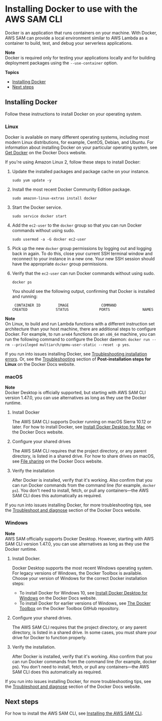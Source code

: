 # Installing Docker to use with the AWS SAM CLI<a name="install-docker"></a>

Docker is an application that runs containers on your machine\. With Docker, AWS SAM can provide a local environment similar to AWS Lambda as a container to build, test, and debug your serverless applications\.

**Note**  
Docker is required only for testing your applications locally and for building deployment packages using the `--use-container` option\.

**Topics**
+ [Installing Docker](#install-docker-instructions)
+ [Next steps](#install-docker-next-steps)

## Installing Docker<a name="install-docker-instructions"></a>

Follow these instructions to install Docker on your operating system\.

### Linux<a name="install-docker-instructions-linux"></a>

Docker is available on many different operating systems, including most modern Linux distributions, for example, CentOS, Debian, and Ubuntu\. For information about installing Docker on your particular operating system, see [Get Docker](https://docs.docker.com/get-docker/) on the Docker Docs website\.

If you're using Amazon Linux 2, follow these steps to install Docker:

1. Update the installed packages and package cache on your instance\.

   ```
   sudo yum update -y
   ```

1. Install the most recent Docker Community Edition package\.

   ```
   sudo amazon-linux-extras install docker
   ```

1. Start the Docker service\.

   ```
   sudo service docker start
   ```

1. Add the `ec2-user` to the `docker` group so that you can run Docker commands without using sudo\.

   ```
   sudo usermod -a -G docker ec2-user
   ```

1. Pick up the new `docker` group permissions by logging out and logging back in again\. To do this, close your current SSH terminal window and reconnect to your instance in a new one\. Your new SSH session should have the appropriate `docker` group permissions\.

1. Verify that the `ec2-user` can run Docker commands without using sudo\.

   ```
   docker ps
   ```

   You should see the following output, confirming that Docker is installed and running:

   ```
    CONTAINER ID        IMAGE               COMMAND             CREATED             STATUS              PORTS               NAMES
   ```

**Note**  
On Linux, to build and run Lambda functions with a different instruction set architecture than your host machine, there are additional steps to configure Docker\. For example, to run `arm64` functions on an `x86_64` machine, you can run the following command to configure the Docker daemon: `docker run --rm --privileged multiarch/qemu-user-static --reset -p yes`\.

If you run into issues installing Docker, see [Troubleshooting installation errors](sam-cli-troubleshooting.md#sam-cli-troubleshoot-install)\. Or, see the [Troubleshooting](https://docs.docker.com/engine/install/linux-postinstall/#troubleshooting) section of **Post\-installation steps for Linux** on the Docker Docs website\.

### macOS<a name="install-docker-instructions-macos"></a>

**Note**  
Docker Desktop is officially supported, but starting with AWS SAM CLI version 1\.47\.0, you can use alternatives as long as they use the Docker runtime\.

1. Install Docker

   The AWS SAM CLI supports Docker running on macOS Sierra 10\.12 or later\. For how to install Docker, see [Install Docker Desktop for Mac](https://docs.docker.com/docker-for-mac/install/) on the Docker Docs website\.

1. Configure your shared drives

   The AWS SAM CLI requires that the project directory, or any parent directory, is listed in a shared drive\. For how to share drives on macOS, see [File sharing](https://docs.docker.com/desktop/troubleshoot/topics/#volume-mounting-requires-file-sharing-for-any-project-directories-outside-of-home) on the Docker Docs website\.

1. Verify the installation

   After Docker is installed, verify that it's working\. Also confirm that you can run Docker commands from the command line \(for example, `docker ps`\)\. You don't need to install, fetch, or pull any containers—the AWS SAM CLI does this automatically as required\.

If you run into issues installing Docker, for more troubleshooting tips, see the [Troubleshoot and diagnose](https://docs.docker.com/docker-for-mac/troubleshoot/) section of the Docker Docs website\.

### Windows<a name="install-docker-instructions-windows"></a>

**Note**  
AWS SAM officially supports Docker Desktop\. However, starting with AWS SAM CLI version 1\.47\.0, you can use alternatives as long as they use the Docker runtime\.

1. Install Docker\.

   Docker Desktop supports the most recent Windows operating system\. For legacy versions of Windows, the Docker Toolbox is available\. Choose your version of Windows for the correct Docker installation steps:
   + To install Docker for Windows 10, see [Install Docker Desktop for Windows](https://docs.docker.com/docker-for-windows/install/) on the Docker Docs website\.
   + To install Docker for earlier versions of Windows, see [The Docker Toolbox](https://github.com/docker-archive/toolbox) on the Docker Toolbox GitHub repository\.

1. Configure your shared drives\.

   The AWS SAM CLI requires that the project directory, or any parent directory, is listed in a shared drive\. In some cases, you must share your drive for Docker to function properly\.

1. Verify the installation\.

   After Docker is installed, verify that it's working\. Also confirm that you can run Docker commands from the command line \(for example, docker ps\)\. You don't need to install, fetch, or pull any containers—the AWS SAM CLI does this automatically as required\.

If you run into issues installing Docker, for more troubleshooting tips, see the [Troubleshoot and diagnose](https://docs.docker.com/docker-for-mac/troubleshoot/) section of the Docker Docs website\.

## Next steps<a name="install-docker-next-steps"></a>

For how to install the AWS SAM CLI, see [Installing the AWS SAM CLI](install-sam-cli.md)\.